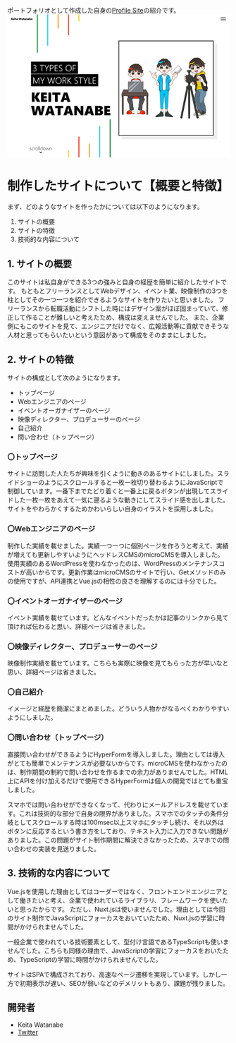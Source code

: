 ポートフォリオとして作成した自身の[Profile Site](https://keita-watanabe.com/)の紹介です。
![Portfolio Site](https://github.com/keitabox64/profileSite/blob/master/KeitaWatanabeOGImage.jpg)


# 制作したサイトについて【概要と特徴】
まず、どのようなサイトを作ったかについては以下のようになります。

1. サイトの概要
2. サイトの特徴
3. 技術的な内容について

## 1. サイトの概要
このサイトは私自身ができる3つの強みと自身の経歴を簡単に紹介したサイトです。
もともとフリーランスとしてWebデザイン、イベント業、映像制作の3つを柱としてその一つ一つを紹介できるようなサイトを作りたいと思いました。
フリーランスから転職活動にシフトした時にはデザイン案がほぼ固まっていて、修正して作ることが難しいと考えたため、構成は変えませんでした。
また、企業側にもこのサイトを見て、エンジニアだけでなく、広報活動等に貢献できそうな人材と思ってもらいたいという意図があって構成をそのままにしました。

## 2. サイトの特徴
サイトの構成として次のようになります。

- トップページ
- Webエンジニアのページ
- イベントオーガナイザーのページ
- 映像ディレクター、プロデューサーのページ
- 自己紹介
- 問い合わせ（トップページ）

### 〇トップページ
サイトに訪問した人たちが興味を引くように動きのあるサイトにしました。スライドショーのようにスクロールすると一枚一枚切り替わるようにJavaScriptで制御しています。一番下までたどり着くと一番上に戻るボタンが出現してスライドした一枚一枚をあえて一気に遡るような動きにしてスライド感を出しました。
サイトをやわらかくするためかわいらしい自身のイラストを採用しました。

### 〇Webエンジニアのページ
制作した実績を載せました。実績一つ一つに個別ページを作ろうと考えて、実績が増えても更新しやすいようにヘッドレスCMSのmicroCMSを導入しました。使用実績のあるWordPressを使わなかったのは、WordPressのメンテナンスコストが高いからです。更新作業はmicroCMSのサイトで行い、Getメソッドのみの使用ですが、API連携とVue.jsの相性の良さを理解するのには十分でした。

### 〇イベントオーガナイザーのページ
イベント実績を載せています。どんなイベントだったかは記事のリンクから見て頂ければ伝わると思い、詳細ページは省きました。

### 〇映像ディレクター、プロデューサーのページ
映像制作実績を載せています。こちらも実際に映像を見てもらった方が早いなと思い、詳細ページは省きました。

### 〇自己紹介
イメージと経歴を簡潔にまとめました。どういう人物かがなるべくわかりやすいようにしました。

### 〇問い合わせ（トップページ）
直接問い合わせができるようにHyperFormを導入しました。理由としては導入がとても簡単でメンテナンスが必要ないからです。microCMSを使わなかったのは、制作期間の制約で問い合わせを作るまでの余力がありませんでした。HTML上にAPIを付け加えるだけで使用できるHyperFormは個人の開発ではとても重宝しました。

スマホでは問い合わせができなくなって、代わりにメールアドレスを載せています。これは技術的な部分で自身の限界がありました。スマホでのタッチの条件分岐としてスクロールする時は100msec以上スマホにタッチし続け、それ以外はボタンに反応するという書き方をしており、テキスト入力に入力できない問題がありました。この問題がサイト制作期間に解決できなかったため、スマホでの問い合わせの実装を見送りました。

## 3. 技術的な内容について
Vue.jsを使用した理由としてはコーダーではなく、フロントエンドエンジニアとして働きたいと考え、企業で使われているライブラリ、フレームワークを使いたいと思ったからです。
ただし、Nuxt.jsは使いませんでした。理由としては今回のサイト制作でJavaScriptにフォーカスをおいていたため、Nuxt.jsの学習に時間がかけられませんでした。

一般企業で使われている技術要素として、型付け言語であるTypeScriptも使いませんでした。こちらも同様の理由で、JavaScriptの学習にフォーカスをおいたため、TypeScriptの学習に時間がかけられませんでした。

サイトはSPAで構成されており、高速なページ遷移を実現しています。しかし一方で初期表示が遅い、SEOが弱いなどのデメリットもあり、課題が残りました。

## 開発者
- Keita Watanabe
- [Twitter](https://twitter.com/ke_ke_ke_310)
